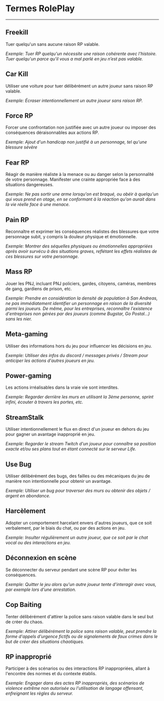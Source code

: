 # Termes RolePlay

---

## Freekill

Tuer quelqu'un sans aucune raison RP valable.

*Exemple: Tuer RP quelqu'un nécessite une raison cohérente avec l'histoire. Tuer quelqu'un parce qu'il vous a mal parlé en jeu n’est pas valable.*

## Car Kill

Utiliser une voiture pour tuer délibérément un autre joueur sans raison RP valable.

*Exemple: Écraser intentionnellement un autre joueur sans raison RP.*

## Force RP

Forcer une confrontation non justifiée avec un autre joueur ou imposer des conséquences déraisonnables aux actions RP.

*Exemple: Ajout d'un handicap non justifié à un personnage, tel qu'une blessure sévère*

## Fear RP

Réagir de manière réaliste à la menace ou au danger selon la personnalité de votre personnage. Manifester une crainte appropriée face à des situations dangereuses.

*Exemple: Ne pas sortir une arme lorsqu'on est braqué, ou obéir à quelqu'un qui vous prend en otage, en se conformant à la réaction qu'on aurait dans la vie réelle face à une menace.*

## Pain RP

Reconnaître et exprimer les conséquences réalistes des blessures que votre personnage subit, y compris la douleur physique et émotionnelle.

*Exemple: Montrer des séquelles physiques ou émotionnelles appropriées après avoir survécu à des situations graves, reflétant les effets réalistes de ces blessures sur votre personnage.*

## Mass RP

 Jouer les PNJ, incluant PNJ policiers, gardes, citoyens, caméras, membres de gang, gardiens de prison, etc.

*Exemple: Prendre en considération la densité de population à San Andreas, ne pas immédiatement identifier un personnage en raison de la diversité parmi les joueurs. De même, pour les entreprises, reconnaître l'existence d'entreprises non gérées par des joueurs (comme Bugstar, Go Postal...) sans les nier.*

## Meta-gaming

Utiliser des informations hors du jeu pour influencer les décisions en jeu.

*Exemple: Utiliser des infos du discord / messages privés / Stream pour anticiper les actions d'autres joueurs en jeu.*

## Power-gaming

Les actions irréalisables dans la vraie vie sont interdites.

*Exemple: Regarder derrière les murs en utilisant la 3ème personne, sprint infini, écouter à travers les portes, etc.*

## StreamStalk

Utiliser intentionnellement le flux en direct d'un joueur en dehors du jeu pour gagner un avantage inapproprié en jeu.

*Exemple: Regarder le stream Twitch d'un joueur pour connaître sa position exacte et/ou ses plans tout en étant connecté sur le serveur Life.*

## Use Bug

Utiliser délibérément des bugs, des failles ou des mécaniques du jeu de manière non intentionnelle pour obtenir un avantage.

*Exemple: Utiliser un bug pour traverser des murs ou obtenir des objets / argent en abondance.*

## Harcèlement

Adopter un comportement harcelant envers d'autres joueurs, que ce soit verbalement, par le biais du chat, ou par des actions en jeu.

*Exemple: Insulter régulièrement un autre joueur, que ce soit par le chat vocal ou des interactions en jeu.*

## Déconnexion en scène

Se déconnecter du serveur pendant une scène RP pour éviter les conséquences.

*Exemple: Quitter le jeu alors qu'un autre joueur tente d'interagir avec vous, par exemple lors d'une arrestation.*

## Cop Baiting

Tenter délibérément d'attirer la police sans raison valable dans le seul but de créer du chaos.

*Exemple: Attirer délibérément la police sans raison valable, peut prendre la forme d'appels d'urgence fictifs ou de signalements de faux crimes dans le but de créer des situations chaotiques.*

## RP inapproprié

Participer à des scénarios ou des interactions RP inappropriées, allant à l'encontre des normes et du contexte établis.

*Exemple: Engager dans des actes RP inappropriés, des scénarios de violence extrême non autorisée ou l'utilisation de langage offensant, enfreignant les règles du serveur.*

